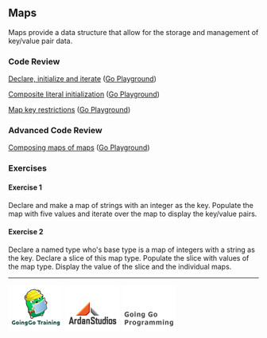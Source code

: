 ## Maps
Maps provide a data structure that allow for the storage and management of key/value pair data.

### Code Review

[Declare, initialize and iterate](example1/example1.go) ([Go Playground](http://play.golang.org/p/2VPO773zPK))

[Composite literal initialization](example2/example2.go) ([Go Playground](http://play.golang.org/p/Qy_nYK9zmb))

[Map key restrictions](example3/example3.go) ([Go Playground](http://play.golang.org/p/1eZogI1d_o))

### Advanced Code Review

[Composing maps of maps](advanced/example1/example1.go) ([Go Playground](http://play.golang.org/p/pQsoB02pDl))

### Exercises

#### Exercise 1
Declare and make a map of strings with an integer as the key. Populate the map with five values and iterate over the map to display the key/value pairs.

#### Exercise 2
Declare a named type who's base type is a map of integers with a string as the key. Declare a slice of this map type. Populate the slice with values of the map type. Display the value of the slice and the individual maps.

___
[![GoingGo Training](../../00-slides/images/ggt_logo.png)](http://www.goinggotraining.net)
[![Ardan Studios](../../00-slides/images/ardan_logo.png)](http://www.ardanstudios.com)
[![GoingGo Blog](../../00-slides/images/ggb_logo.png)](http://www.goinggo.net)